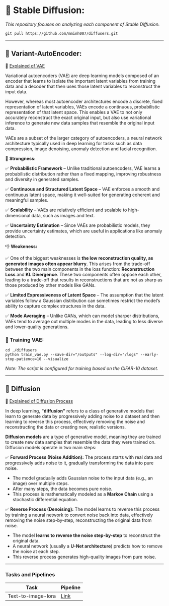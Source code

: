 # 💪 Stable Diffusion: 

 *This repository focuses on analyzing each component of Stable Diffusion.*

```
git pull https://github.com/mminh007/diffusers.git
```
---

## 🚀 Variant-AutoEncoder:

🔗 <a href= "/VAE/README.md"> Explained of VAE  </a>

Variational autoencoders (VAE) are deep learning models composed of an encoder that learns to isolate the important latent variables from training data and a decoder that then uses those latent variables to reconstruct the input data.

However, whereas most autoencoder architectures encode a discrete, fixed representation of latent variables, VAEs encode a continuous, probabilistic representation of that latent space. This enables a VAE to not only accurately reconstruct the exact original input, but also use variational inference to generate new data samples that resemble the original input data.

VAEs are a subset of the larger category of autoencoders, a neural network architecture typically used in deep learning for tasks such as data compression, image denoising, anomaly detection and facial recognition.

💪 **Strongness:**

✅ **Probabilistic Framework** – Unlike traditional autoencoders, VAE learns a probabilistic distribution rather than a fixed mapping, improving robustness and diversity in generated samples.

✅ **Continuous and Structured Latent Space** – VAE enforces a smooth and continuous latent space, making it well-suited for generating coherent and meaningful samples.

✅ **Scalability** – VAEs are relatively efficient and scalable to high-dimensional data, such as images and text.

✅ **Uncertainty Estimation** – Since VAEs are probabilistic models, they provide uncertainty estimates, which are useful in applications like anomaly detection.

👎 **Weakeness:** 

✅ One of the biggest weaknesses is **the low reconstruction quality, as generated images often appear blurry**. This arises from the trade-off between the two main components in the loss function: **Reconstruction Loss** and **KL Divergence**. These two components often oppose each other, leading to a trade-off that results in reconstructions that are not as sharp as those produced by other models like GANs.

✅ **Limited Expressiveness of Latent Space** – The assumption that the latent variables follow a Gaussian distribution can sometimes restrict the model’s ability to capture complex structures in the data.

✅ **Mode Averaging** – Unlike GANs, which can model sharper distributions, VAEs tend to average out multiple modes in the data, leading to less diverse and lower-quality generations.

### 👀 Training VAE:

```
cd ./diffusers
python train_vae.py --save-dir="/outputs" --log-dir="/logs" --early-stop-patience=10 --visualize

```
*Note: The script is configured for training based on the CIFAR-10 dataset.*

---

## :rocket: Diffusion

🔗 <a href= "#"> Explained of Diffusion Process  </a>

In deep learning, **"diffusion"** refers to a class of generative models that learn to generate data by progressively adding noise to a dataset and then learning to reverse this process, effectively removing the noise and reconstructing the data or creating new, realistic versions.

**Diffusion models** are a type of generative model, meaning they are trained to create new data samples that resemble the data they were trained on. Diffusion models operate in two main steps:

✅ **Forward Process (Noise Addition):** The process starts with real data and progressively adds noise to it, gradually transforming the data into pure noise. 
-   The model gradually adds Gaussian noise to the input data (e.g., an image) over multiple steps.
-   After many steps, the data becomes pure noise.
-   This process is mathematically modeled as a **Markov Chain** using a stochastic differential equation.

✅ **Reverse Process (Denoising):** The model learns to reverse this process by training a neural network to convert noise back into data, effectively removing the noise step-by-step, reconstructing the original data from noise. 
-   The model **learns to reverse the noise step-by-step** to reconstruct the original data.
-   A neural network (usually a **U-Net architecture**) predicts how to remove the noise at each step.
-   This reverse process generates high-quality images from pure noise.

---

### Tasks and Pipelines

|**Task**|**Pipeline**|
|--------|------------|
|Text-to-image-lora|<a href= "./examples/text_to_image/README.md"> Link</a>|